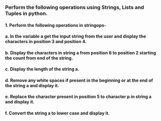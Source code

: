 ### Perform the following operations using Strings, Lists and Tuples in python.
####    1.	Perform the following operations in stringops-
####    a.	In the variable a get the input string from the user and display the characters in position 3 and position 4.
####    b.	Display the characters in string a from position 6 to position 2 starting the count from end of the string.
####    c.	Display the length of the string a.
####    d.	Remove any white spaces if present in the beginning or at the end of the string a and display it.
####    e.	Replace the character present in position 5 to character p in string a and display it.
####    f.	Convert the string a to lower case and display it.
